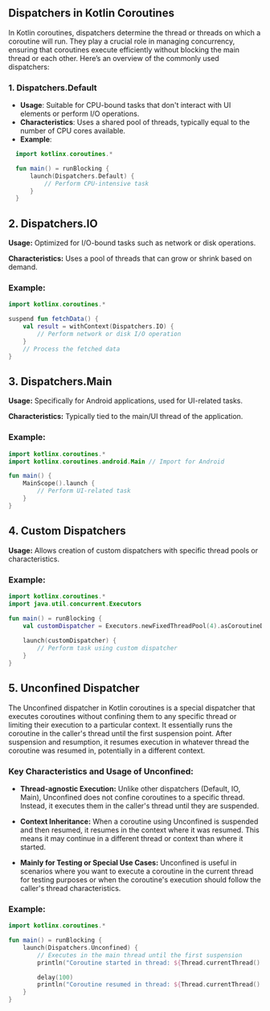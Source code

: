 ## Dispatchers in Kotlin Coroutines

In Kotlin coroutines, dispatchers determine the thread or threads on which a coroutine will run. They play a crucial role in managing concurrency, ensuring that coroutines execute efficiently without blocking the main thread or each other. Here’s an overview of the commonly used dispatchers:

### 1. **Dispatchers.Default**

- **Usage**: Suitable for CPU-bound tasks that don't interact with UI elements or perform I/O operations.
- **Characteristics**: Uses a shared pool of threads, typically equal to the number of CPU cores available.
- **Example**:
  
```kotlin
  import kotlinx.coroutines.*

  fun main() = runBlocking {
      launch(Dispatchers.Default) {
          // Perform CPU-intensive task
      }
  }
```

## 2. Dispatchers.IO

**Usage:** Optimized for I/O-bound tasks such as network or disk operations.

**Characteristics:** Uses a pool of threads that can grow or shrink based on demand.

### Example:

```kotlin
import kotlinx.coroutines.*

suspend fun fetchData() {
    val result = withContext(Dispatchers.IO) {
        // Perform network or disk I/O operation
    }
    // Process the fetched data
}
```

## 3. Dispatchers.Main

**Usage:** Specifically for Android applications, used for UI-related tasks.

**Characteristics:** Typically tied to the main/UI thread of the application.

### Example:

```kotlin
import kotlinx.coroutines.*
import kotlinx.coroutines.android.Main // Import for Android

fun main() {
    MainScope().launch {
        // Perform UI-related task
    }
}
```

## 4. Custom Dispatchers

**Usage:** Allows creation of custom dispatchers with specific thread pools or characteristics.

### Example:

```kotlin
import kotlinx.coroutines.*
import java.util.concurrent.Executors

fun main() = runBlocking {
    val customDispatcher = Executors.newFixedThreadPool(4).asCoroutineDispatcher()
    
    launch(customDispatcher) {
        // Perform task using custom dispatcher
    }
}
```

## 5. Unconfined Dispatcher

The Unconfined dispatcher in Kotlin coroutines is a special dispatcher that executes coroutines without confining 
them to any specific thread or limiting their execution to a particular context. It essentially runs the coroutine in 
the caller's thread until the first suspension point. After suspension and resumption, it resumes execution in whatever 
thread the coroutine was resumed in, potentially in a different context.

### Key Characteristics and Usage of Unconfined:

- **Thread-agnostic Execution:** Unlike other dispatchers (Default, IO, Main), Unconfined does not confine coroutines 
to a specific thread. Instead, it executes them in the caller's thread until they are suspended.
  
- **Context Inheritance:** When a coroutine using Unconfined is suspended and then resumed, it resumes in the context 
where it was resumed. This means it may continue in a different thread or context than where it started.
  
- **Mainly for Testing or Special Use Cases:** Unconfined is useful in scenarios where you want to execute a coroutine 
in the current thread for testing purposes or when the coroutine's execution should follow the caller's thread characteristics.

### Example:

```kotlin
import kotlinx.coroutines.*

fun main() = runBlocking {
    launch(Dispatchers.Unconfined) {
        // Executes in the main thread until the first suspension
        println("Coroutine started in thread: ${Thread.currentThread().name}")

        delay(100)
        println("Coroutine resumed in thread: ${Thread.currentThread().name}")
    }
}
```
